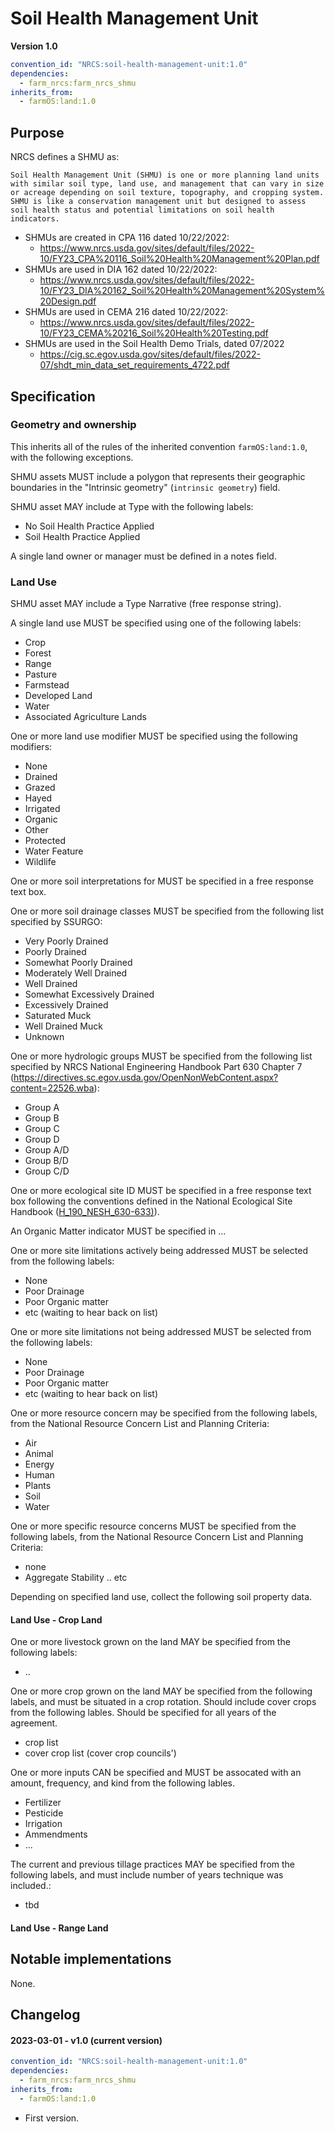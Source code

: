# Soil Health Management Unit

**Version 1.0**

```yml
convention_id: "NRCS:soil-health-management-unit:1.0"
dependencies:
  - farm_nrcs:farm_nrcs_shmu
inherits_from:
  - farmOS:land:1.0
```

## Purpose

NRCS defines a SHMU as: 
```
Soil Health Management Unit (SHMU) is one or more planning land units with similar soil type, land use, and management that can vary in size or acreage depending on soil texture, topography, and cropping system. SHMU is like a conservation management unit but designed to assess soil health status and potential limitations on soil health indicators.
```
- SHMUs are created in CPA 116 dated 10/22/2022:
  - https://www.nrcs.usda.gov/sites/default/files/2022-10/FY23_CPA%20116_Soil%20Health%20Management%20Plan.pdf
- SHMUs are used in DIA 162 dated 10/22/2022:
  - https://www.nrcs.usda.gov/sites/default/files/2022-10/FY23_DIA%20162_Soil%20Health%20Management%20System%20Design.pdf
- SHMUs are used in CEMA 216 dated 10/22/2022:
  - https://www.nrcs.usda.gov/sites/default/files/2022-10/FY23_CEMA%20216_Soil%20Health%20Testing.pdf
- SHMUs are used in the Soil Health Demo Trials, dated 07/2022
  - https://cig.sc.egov.usda.gov/sites/default/files/2022-07/shdt_min_data_set_requirements_4722.pdf

## Specification

### Geometry and ownership 
This inherits all of the rules of the inherited convention `farmOS:land:1.0`, with the following exceptions.

SHMU assets MUST include a polygon that represents their geographic boundaries in the "Intrinsic geometry" (`intrinsic geometry`) field.

SHMU asset MAY include at Type with the following labels:
- No Soil Health Practice Applied
- Soil Health Practice Applied

A single land owner or manager must be defined in a notes field.


### Land Use
SHMU asset MAY include a Type Narrative (free response string).

A single land use MUST be specified using one of the following labels:
- Crop
- Forest
- Range
- Pasture
- Farmstead
- Developed Land 
- Water
- Associated Agriculture Lands

One or more land use modifier MUST be specified using the following modifiers:
- None
- Drained
- Grazed
- Hayed
- Irrigated
- Organic
- Other
- Protected
- Water Feature
- Wildlife

One or more soil interpretations for MUST be specified in a free response text box. 

One or more soil drainage classes MUST be specified from the following list specified by SSURGO:
- Very Poorly Drained
- Poorly Drained
- Somewhat Poorly Drained
- Moderately Well Drained
- Well Drained
- Somewhat Excessively Drained
- Excessively Drained
- Saturated Muck
- Well Drained Muck
- Unknown

One or more hydrologic groups MUST be specified from the following list specified by NRCS National Engineering Handbook Part 630 Chapter 7 (https://directives.sc.egov.usda.gov/OpenNonWebContent.aspx?content=22526.wba):
- Group A
- Group B
- Group C
- Group D
- Group A/D
- Group B/D
- Group C/D

One or more ecological site ID  MUST be specified in a free response text box following the conventions defined in the National Ecological Site Handbook ([H_190_NESH_630-633)](https://www.nrcs.usda.gov/sites/default/files/2022-09/NESH_1.pdf)).

An Organic Matter indicator MUST be specified in ...

One or more site limitations actively being addressed MUST be selected from the following labels:
- None
- Poor Drainage
- Poor Organic matter
- etc (waiting to hear back on list)

One or more site limitations not being addressed MUST be selected from the following labels:
- None
- Poor Drainage
- Poor Organic matter
- etc (waiting to hear back on list)

One or more resource concern may be specified from the following labels, from the National Resource Concern List
and Planning Criteria:
- Air
- Animal
- Energy
- Human
- Plants
- Soil
- Water

One or more specific resource concerns MUST be specified from the following labels, from the National Resource Concern List
and Planning Criteria:
- none
- Aggregate Stability .. etc

Depending on specified land use, collect the following soil property data.

#### Land Use - Crop Land

One or more livestock grown on the land MAY be specified from the following labels:
- ..

One or more crop grown on the land MAY be specified from the following labels, and must be situated in a crop rotation. Should include cover crops from the following lables. Should be specified for all years of the agreement.
- crop list
- cover crop list (cover crop councils')

One or more inputs CAN be specified and MUST be assocated with an amount, frequency, and kind from the following lables.
- Fertilizer
- Pesticide
- Irrigation
- Ammendments
- ...

The current and previous tillage practices MAY be specified from the following labels, and must include number of years technique was included.:
- tbd



#### Land Use - Range Land

## Notable implementations

None.

## Changelog

#### 2023-03-01 - v1.0 (current version)

```yml
convention_id: "NRCS:soil-health-management-unit:1.0"
dependencies:
  - farm_nrcs:farm_nrcs_shmu
inherits_from:
  - farmOS:land:1.0
```

- First version.
